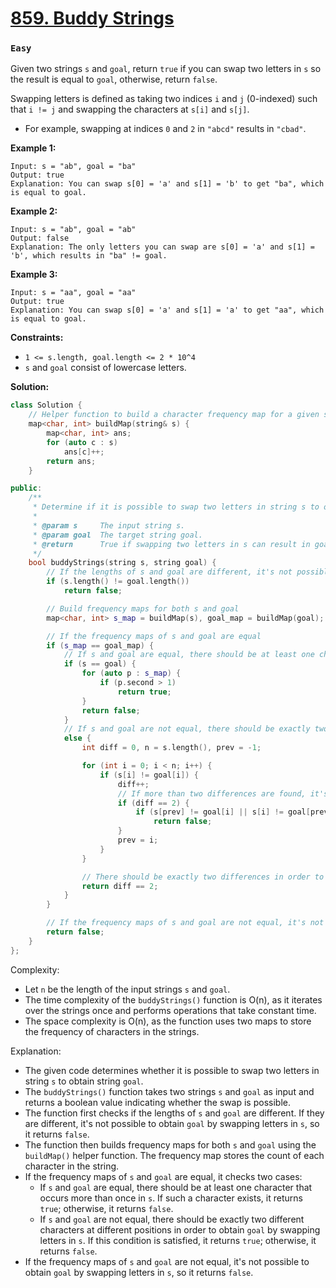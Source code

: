 # [859. Buddy Strings](https://leetcode.com/problems/buddy-strings/description/)
### `Easy`

Given two strings `s` and `goal`, return `true` if you can swap two letters in `s` so the result is equal to `goal`, otherwise, return `false`.

Swapping letters is defined as taking two indices `i` and `j` (0-indexed) such that `i != j` and swapping the characters at `s[i]` and `s[j]`.

- For example, swapping at indices `0` and `2` in `"abcd"` results in `"cbad"`.

**Example 1:** 

```
Input: s = "ab", goal = "ba"
Output: true
Explanation: You can swap s[0] = 'a' and s[1] = 'b' to get "ba", which is equal to goal.
```

**Example 2:** 

```
Input: s = "ab", goal = "ab"
Output: false
Explanation: The only letters you can swap are s[0] = 'a' and s[1] = 'b', which results in "ba" != goal.
```

**Example 3:** 

```
Input: s = "aa", goal = "aa"
Output: true
Explanation: You can swap s[0] = 'a' and s[1] = 'a' to get "aa", which is equal to goal.
```

**Constraints:** 

- `1 <= s.length, goal.length <= 2 * 10^4`
- `s` and `goal` consist of lowercase letters.

**Solution:**

```CPP
class Solution {
    // Helper function to build a character frequency map for a given string
    map<char, int> buildMap(string& s) {
        map<char, int> ans;
        for (auto c : s)
            ans[c]++;
        return ans;
    }

public:
    /**
     * Determine if it is possible to swap two letters in string s to obtain string goal.
     *
     * @param s     The input string s.
     * @param goal  The target string goal.
     * @return      True if swapping two letters in s can result in goal, False otherwise.
     */
    bool buddyStrings(string s, string goal) {
        // If the lengths of s and goal are different, it's not possible to obtain goal by swapping letters in s
        if (s.length() != goal.length())
            return false;

        // Build frequency maps for both s and goal
        map<char, int> s_map = buildMap(s), goal_map = buildMap(goal);

        // If the frequency maps of s and goal are equal
        if (s_map == goal_map) {
            // If s and goal are equal, there should be at least one character that occurs more than once
            if (s == goal) {
                for (auto p : s_map) {
                    if (p.second > 1)
                        return true;
                }
                return false;
            }
            // If s and goal are not equal, there should be exactly two different characters at different positions
            else {
                int diff = 0, n = s.length(), prev = -1;

                for (int i = 0; i < n; i++) {
                    if (s[i] != goal[i]) {
                        diff++;
                        // If more than two differences are found, it's not possible to obtain goal by swapping letters in s
                        if (diff == 2) {
                            if (s[prev] != goal[i] || s[i] != goal[prev])
                                return false;
                        }
                        prev = i;
                    }
                }

                // There should be exactly two differences in order to obtain goal by swapping letters in s
                return diff == 2;
            }
        }

        // If the frequency maps of s and goal are not equal, it's not possible to obtain goal by swapping letters in s
        return false;
    }
};
```

Complexity:
- Let `n` be the length of the input strings `s` and `goal`.
- The time complexity of the `buddyStrings()` function is O(n), as it iterates over the strings once and performs operations that take constant time.
- The space complexity is O(n), as the function uses two maps to store the frequency of characters in the strings.

Explanation:
- The given code determines whether it is possible to swap two letters in string `s` to obtain string `goal`.
- The `buddyStrings()` function takes two strings `s` and `goal` as input and returns a boolean value indicating whether the swap is possible.
- The function first checks if the lengths of `s` and `goal` are different. If they are different, it's not possible to obtain `goal` by swapping letters in `s`, so it returns `false`.
- The function then builds frequency maps for both `s` and `goal` using the `buildMap()` helper function. The frequency map stores the count of each character in the string.
- If the frequency maps of `s` and `goal` are equal, it checks two cases:
  - If `s` and `goal` are equal, there should be at least one character that occurs more than once in `s`. If such a character exists, it returns `true`; otherwise, it returns `false`.
  - If `s` and `goal` are not equal, there should be exactly two different characters at different positions in order to obtain `goal` by swapping letters in `s`. If this condition is satisfied, it returns `true`; otherwise, it returns `false`.
- If the frequency maps of `s` and `goal` are not equal, it's not possible to obtain `goal` by swapping letters in `s`, so it returns `false`.